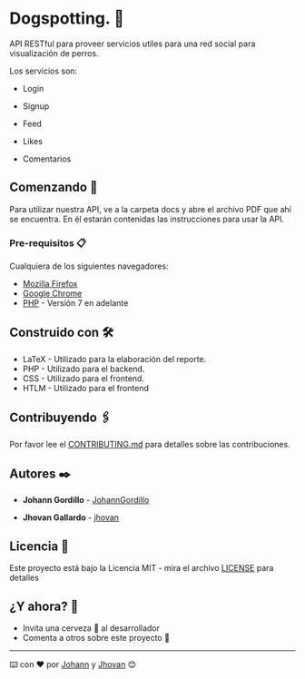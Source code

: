 # Dogspotting. :dog:

API RESTful para proveer servicios utiles para una red social para visualización de perros.

Los servicios son:

* Login

* Signup

* Feed

* Likes

* Comentarios

## Comenzando 🚀

Para utilizar nuestra API, ve a la carpeta docs y abre el archivo PDF que ahí se encuentra. 
En él estarán contenidas las instrucciones para usar la API.

### Pre-requisitos 📋

Cualquiera de los siguientes navegadores: 

* [Mozilla Firefox](https://www.mozilla.org/en-US/firefox/new/)
* [Google Chrome](https://www.google.com/chrome/)
* [PHP](https://www.php.net/downloads.php) - Versión 7 en adelante

## Construido con 🛠️

* LaTeX - Utilizado para la elaboración del reporte.
* PHP - Utilizado para el backend.
* CSS - Utilizado para el frontend.
* HTLM - Utilizado para el frontend

## Contribuyendo 🖇️

Por favor lee el [CONTRIBUTING.md](CONTRIBUTING.md) para detalles
sobre las contribuciones.

## Autores ✒️

* **Johann Gordillo** - [JohannGordillo](https://github.com/JohannGordillo)

* **Jhovan Gallardo** - [jhovan](https://github.com/jhovan)

## Licencia 📄

Este proyecto está bajo la Licencia MIT - mira el archivo [LICENSE](LICENSE) para detalles

## ¿Y ahora? 🎁

* Invita una cerveza 🍺 al desarrollador
* Comenta a otros sobre este proyecto 📢

---
⌨️ con ❤️ por [Johann](https://github.com/JohannGordillo) y [Jhovan](https://github.com/jhovan) 😊
